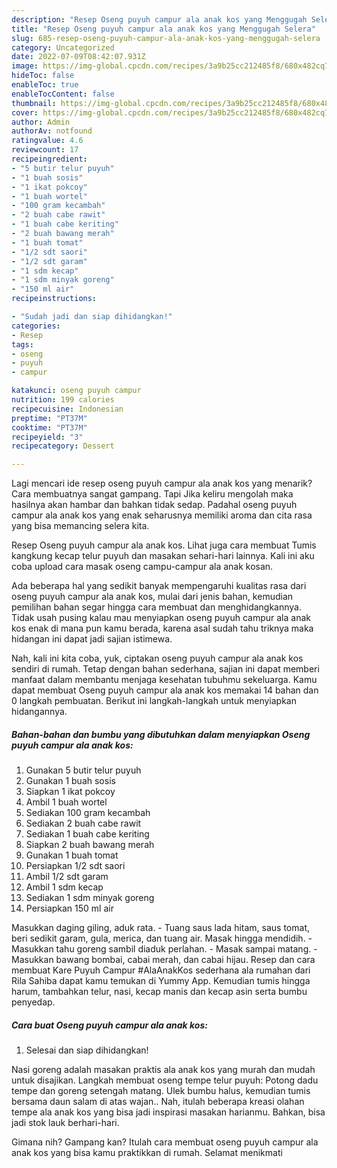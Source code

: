 ```yaml
---
description: "Resep Oseng puyuh campur ala anak kos yang Menggugah Selera"
title: "Resep Oseng puyuh campur ala anak kos yang Menggugah Selera"
slug: 685-resep-oseng-puyuh-campur-ala-anak-kos-yang-menggugah-selera
category: Uncategorized
date: 2022-07-09T08:42:07.931Z
image: https://img-global.cpcdn.com/recipes/3a9b25cc212485f8/680x482cq70/oseng-puyuh-campur-ala-anak-kos-foto-resep-utama.jpg
hideToc: false
enableToc: true
enableTocContent: false
thumbnail: https://img-global.cpcdn.com/recipes/3a9b25cc212485f8/680x482cq70/oseng-puyuh-campur-ala-anak-kos-foto-resep-utama.jpg
cover: https://img-global.cpcdn.com/recipes/3a9b25cc212485f8/680x482cq70/oseng-puyuh-campur-ala-anak-kos-foto-resep-utama.jpg
author: Admin
authorAv: notfound
ratingvalue: 4.6
reviewcount: 17
recipeingredient:
- "5 butir telur puyuh"
- "1 buah sosis"
- "1 ikat pokcoy"
- "1 buah wortel"
- "100 gram kecambah"
- "2 buah cabe rawit"
- "1 buah cabe keriting"
- "2 buah bawang merah"
- "1 buah tomat"
- "1/2 sdt saori"
- "1/2 sdt garam"
- "1 sdm kecap"
- "1 sdm minyak goreng"
- "150 ml air"
recipeinstructions:

- "Sudah jadi dan siap dihidangkan!"
categories:
- Resep
tags:
- oseng
- puyuh
- campur

katakunci: oseng puyuh campur 
nutrition: 199 calories
recipecuisine: Indonesian
preptime: "PT37M"
cooktime: "PT37M"
recipeyield: "3"
recipecategory: Dessert

---
```



Lagi mencari ide resep oseng puyuh campur ala anak kos yang menarik? Cara membuatnya sangat gampang. Tapi Jika keliru mengolah maka hasilnya akan hambar dan bahkan tidak sedap. Padahal oseng puyuh campur ala anak kos yang enak seharusnya memiliki aroma dan cita rasa yang bisa memancing selera kita.


Resep Oseng puyuh campur ala anak kos. Lihat juga cara membuat Tumis kangkung kecap telur puyuh dan masakan sehari-hari lainnya. Kali ini aku coba upload cara masak oseng campu-campur ala anak kosan.

Ada beberapa hal yang sedikit banyak mempengaruhi kualitas rasa dari oseng puyuh campur ala anak kos, mulai dari jenis bahan, kemudian pemilihan bahan segar hingga cara membuat dan menghidangkannya. Tidak usah pusing kalau mau menyiapkan oseng puyuh campur ala anak kos enak di mana pun kamu berada, karena asal sudah tahu triknya maka hidangan ini dapat jadi sajian istimewa.


Nah, kali ini kita coba, yuk, ciptakan oseng puyuh campur ala anak kos sendiri di rumah. Tetap dengan bahan sederhana, sajian ini dapat memberi manfaat dalam membantu menjaga kesehatan tubuhmu sekeluarga. Kamu dapat membuat Oseng puyuh campur ala anak kos memakai 14 bahan dan 0 langkah pembuatan. Berikut ini langkah-langkah untuk menyiapkan hidangannya.

<!--inarticleads1-->

##### Bahan-bahan dan bumbu yang dibutuhkan dalam menyiapkan Oseng puyuh campur ala anak kos:

1. Gunakan 5 butir telur puyuh
1. Gunakan 1 buah sosis
1. Siapkan 1 ikat pokcoy
1. Ambil 1 buah wortel
1. Sediakan 100 gram kecambah
1. Sediakan 2 buah cabe rawit
1. Sediakan 1 buah cabe keriting
1. Siapkan 2 buah bawang merah
1. Gunakan 1 buah tomat
1. Persiapkan 1/2 sdt saori
1. Ambil 1/2 sdt garam
1. Ambil 1 sdm kecap
1. Sediakan 1 sdm minyak goreng
1. Persiapkan 150 ml air


Masukkan daging giling, aduk rata. - Tuang saus lada hitam, saus tomat, beri sedikit garam, gula, merica, dan tuang air. Masak hingga mendidih. - Masukkan tahu goreng sambil diaduk perlahan. - Masak sampai matang. - Masukkan bawang bombai, cabai merah, dan cabai hijau. Resep dan cara membuat Kare Puyuh Campur #AlaAnakKos sederhana ala rumahan dari Rila Sahiba dapat kamu temukan di Yummy App. Kemudian tumis hingga harum, tambahkan telur, nasi, kecap manis dan kecap asin serta bumbu penyedap. 

<!--inarticleads2-->

##### Cara buat Oseng puyuh campur ala anak kos:


1. Selesai dan siap dihidangkan!

Nasi goreng adalah masakan praktis ala anak kos yang murah dan mudah untuk disajikan. Langkah membuat oseng tempe telur puyuh: Potong dadu tempe dan goreng setengah matang. Ulek bumbu halus, kemudian tumis bersama daun salam di atas wajan.. Nah, itulah beberapa kreasi olahan tempe ala anak kos yang bisa jadi inspirasi masakan harianmu. Bahkan, bisa jadi stok lauk berhari-hari. 

Gimana nih? Gampang kan? Itulah cara membuat oseng puyuh campur ala anak kos yang bisa kamu praktikkan di rumah. Selamat menikmati
